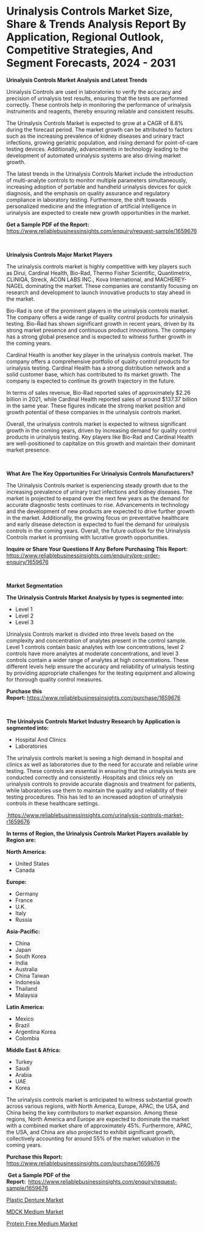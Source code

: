 <p><h1>Urinalysis Controls Market Size, Share & Trends Analysis Report By Application, Regional Outlook, Competitive Strategies, And Segment Forecasts, 2024 - 2031</h1></p><p><strong>Urinalysis Controls Market Analysis and Latest Trends</strong></p>
<p><p>Urinalysis Controls are used in laboratories to verify the accuracy and precision of urinalysis test results, ensuring that the tests are performed correctly. These controls help in monitoring the performance of urinalysis instruments and reagents, thereby ensuring reliable and consistent results.</p><p>The Urinalysis Controls Market is expected to grow at a CAGR of 8.8% during the forecast period. The market growth can be attributed to factors such as the increasing prevalence of kidney diseases and urinary tract infections, growing geriatric population, and rising demand for point-of-care testing devices. Additionally, advancements in technology leading to the development of automated urinalysis systems are also driving market growth.</p><p>The latest trends in the Urinalysis Controls Market include the introduction of multi-analyte controls to monitor multiple parameters simultaneously, increasing adoption of portable and handheld urinalysis devices for quick diagnosis, and the emphasis on quality assurance and regulatory compliance in laboratory testing. Furthermore, the shift towards personalized medicine and the integration of artificial intelligence in urinalysis are expected to create new growth opportunities in the market.</p></p>
<p><strong>Get a Sample PDF of the Report:&nbsp;</strong> <a href="https://www.reliablebusinessinsights.com/enquiry/request-sample/1659676">https://www.reliablebusinessinsights.com/enquiry/request-sample/1659676</a></p>
<p>&nbsp;</p>
<p><strong>Urinalysis Controls Major Market Players</strong></p>
<p><p>The urinalysis controls market is highly competitive with key players such as Dirui, Cardinal Health, Bio-Rad, Thermo Fisher Scientific, Quantimetrix, CLINIQA, Streck, ACON LABS INC., Kova International, and MACHEREY-NAGEL dominating the market. These companies are constantly focusing on research and development to launch innovative products to stay ahead in the market.</p><p>Bio-Rad is one of the prominent players in the urinalysis controls market. The company offers a wide range of quality control products for urinalysis testing. Bio-Rad has shown significant growth in recent years, driven by its strong market presence and continuous product innovations. The company has a strong global presence and is expected to witness further growth in the coming years.</p><p>Cardinal Health is another key player in the urinalysis controls market. The company offers a comprehensive portfolio of quality control products for urinalysis testing. Cardinal Health has a strong distribution network and a solid customer base, which has contributed to its market growth. The company is expected to continue its growth trajectory in the future.</p><p>In terms of sales revenue, Bio-Rad reported sales of approximately $2.26 billion in 2021, while Cardinal Health reported sales of around $137.37 billion in the same year. These figures indicate the strong market position and growth potential of these companies in the urinalysis controls market.</p><p>Overall, the urinalysis controls market is expected to witness significant growth in the coming years, driven by increasing demand for quality control products in urinalysis testing. Key players like Bio-Rad and Cardinal Health are well-positioned to capitalize on this growth and maintain their dominant market presence.</p></p>
<p>&nbsp;</p>
<p><strong>What Are The Key Opportunities For Urinalysis Controls Manufacturers?</strong></p>
<p><p>The Urinalysis Controls market is experiencing steady growth due to the increasing prevalence of urinary tract infections and kidney diseases. The market is projected to expand over the next few years as the demand for accurate diagnostic tests continues to rise. Advancements in technology and the development of new products are expected to drive further growth in the market. Additionally, the growing focus on preventative healthcare and early disease detection is expected to fuel the demand for urinalysis controls in the coming years. Overall, the future outlook for the Urinalysis Controls market is promising with lucrative growth opportunities.</p></p>
<p><strong>Inquire or Share Your Questions If Any Before Purchasing This Report:</strong> <a href="https://www.reliablebusinessinsights.com/enquiry/pre-order-enquiry/1659676">https://www.reliablebusinessinsights.com/enquiry/pre-order-enquiry/1659676</a></p>
<p>&nbsp;</p>
<p><strong>Market Segmentation</strong></p>
<p><strong>The Urinalysis Controls Market Analysis by types is segmented into:</strong></p>
<p><ul><li>Level 1</li><li>Level 2</li><li>Level 3</li></ul></p>
<p><p>Urinalysis Controls market is divided into three levels based on the complexity and concentration of analytes present in the control sample. Level 1 controls contain basic analytes with low concentrations, level 2 controls have more analytes at moderate concentrations, and level 3 controls contain a wider range of analytes at high concentrations. These different levels help ensure the accuracy and reliability of urinalysis testing by providing appropriate challenges for the testing equipment and allowing for thorough quality control measures.</p></p>
<p><strong>Purchase this Report:&nbsp;</strong><a href="https://www.reliablebusinessinsights.com/purchase/1659676">https://www.reliablebusinessinsights.com/purchase/1659676</a></p>
<p>&nbsp;</p>
<p><strong>The Urinalysis Controls Market Industry Research by Application is segmented into:</strong></p>
<p><ul><li>Hospital And Clinics</li><li>Laboratories</li></ul></p>
<p><p>The urinalysis controls market is seeing a high demand in hospital and clinics as well as laboratories due to the need for accurate and reliable urine testing. These controls are essential in ensuring that the urinalysis tests are conducted correctly and consistently. Hospitals and clinics rely on urinalysis controls to provide accurate diagnosis and treatment for patients, while laboratories use them to maintain the quality and reliability of their testing procedures. This has led to an increased adoption of urinalysis controls in these healthcare settings.</p></p>
<p><a href="https://www.reliablebusinessinsights.com/urinalysis-controls-market-r1659676">&nbsp;https://www.reliablebusinessinsights.com/urinalysis-controls-market-r1659676</a></p>
<p><strong>In terms of Region, the Urinalysis Controls Market Players available by Region are:</strong></p>
<p>
    <p> <strong> North America: </strong>
        <ul>
            <li>United States</li>
            <li>Canada</li>
        </ul>
        </p> 
    <p> <strong> Europe: </strong>
        <ul>
            <li>Germany</li>
            <li>France</li>
            <li>U.K.</li>
            <li>Italy</li>
            <li>Russia</li>
        </ul>
        </p> 
    <p> <strong> Asia-Pacific: </strong>
        <ul>
            <li>China</li>
            <li>Japan</li>
            <li>South Korea</li>
            <li>India</li>
            <li>Australia</li>
            <li>China Taiwan</li>
            <li>Indonesia</li>
            <li>Thailand</li>
            <li>Malaysia</li>
        </ul>
        </p> 
    <p> <strong> Latin America: </strong>
        <ul>
            <li>Mexico</li>
            <li>Brazil</li>
            <li>Argentina Korea</li>
            <li>Colombia</li>
        </ul>
        </p> 
    <p> <strong> Middle East & Africa: </strong>
        <ul>
            <li>Turkey</li>
            <li>Saudi</li>
            <li>Arabia</li>
            <li>UAE</li>
            <li>Korea</li>
        </ul>
    </p>
    </p>
<p><p>The urinalysis controls market is anticipated to witness substantial growth across various regions, with North America, Europe, APAC, the USA, and China being the key contributors to market expansion. Among these regions, North America and Europe are expected to dominate the market with a combined market share of approximately 45%. Furthermore, APAC, the USA, and China are also projected to exhibit significant growth, collectively accounting for around 55% of the market valuation in the coming years.</p></p>
<p><strong>Purchase this Report: </strong><a href="https://www.reliablebusinessinsights.com/purchase/1659676">https://www.reliablebusinessinsights.com/purchase/1659676</a></p>
<p>&nbsp;<strong>Get a Sample PDF of the Report:&nbsp;&nbsp;</strong><a href="https://www.reliablebusinessinsights.com/enquiry/request-sample/1659676">https://www.reliablebusinessinsights.com/enquiry/request-sample/1659676</a></p>
<p><strong></strong></p>
<p><p><a href="https://github.com/LiamKanenood/Market-Research-Report-List-1/blob/main/plastic-denture-market.md">Plastic Denture Market</a></p><p><a href="https://github.com/rslnowrouzi/Market-Research-Report-List-1/blob/main/mdck-medium-market.md">MDCK Medium Market</a></p><p><a href="https://github.com/vregtldg37/Market-Research-Report-List-1/blob/main/protein-free-medium-market.md">Protein Free Medium Market</a></p></p>